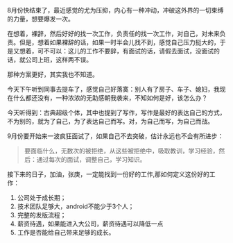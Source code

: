 8月份快结束了，最近感觉的尤为压抑，内心有一种冲动，冲破这外界的一切束缚的力量，想要爆发一次。

在想着，裸辞，然后好好的找一次工作，负责任的找一次工作，对自己，对未来负责。但是，想着如果裸辞的话，如果一时半会儿找不到，感觉自己压力挺大的，于是又想着，可不可以：这儿的工作不要辞，有面试的话，请假去面试，没面试的话，就公司上班，这样两不误。

那种方案更好，其实我也不知道。

今天下午听到同事去提车了，感觉自己好落寞：别人有了房子、车子、媳妇，我现在什么都还没有，一种浓浓的无助感朝我袭来，不知如何是好，该怎么办？

今天听得到：古典超级个体，其中也提到了写作，写作是最好的表达自己的方式，不为别的，就为了自己，为了表达自己而写。对，为自己而写，为自己而战。


9月份要开始来一波疯狂面试了，如果自己不去突破，估计永远也不会有所进步：
> 要面临什么，无数次的被拒绝，从这些被拒绝中，吸取教训，学习经验，然后：通过每次的面试，调整自己，学习知识。

接下来的日子，加油，张庚，一定能找到一份好的工作,那如何定义这份好的工作：

1. 公司处于成长期；
2. 技术团队足够大，android不能少于3个人；
3. 完整的发版流程；
4. 薪资待遇，如果能进入大公司，薪资待遇可以降低一点
5. 工作是否能给自己带来足够的成长。

